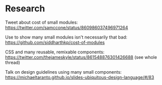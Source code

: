 # Research

Tweet about cost of small modules: https://twitter.com/samccone/status/860986037496971264

Use to show many small modules isn't necessarily that bad:
https://github.com/siddharthkp/cost-of-modules

CSS and many reusable, remixable components: https://twitter.com/thejameskyle/status/861548876301426688 (see whole thread)

Talk on design guidelines using many small components: https://michaeltaranto.github.io/slides-ubiquitous-design-language/#/83

